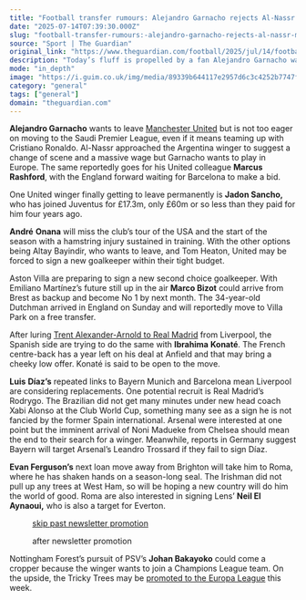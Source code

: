 ```yaml
---
title: "Football transfer rumours: Alejandro Garnacho rejects Al-Nassr move?"
date: "2025-07-14T07:39:30.000Z"
slug: "football-transfer-rumours:-alejandro-garnacho-rejects-al-nassr-move"
source: "Sport | The Guardian"
original_link: "https://www.theguardian.com/football/2025/jul/14/football-transfer-rumours-alejandro-garnacho-rejects-al-nassr-move"
description: "Today’s fluff is propelled by a fan Alejandro Garnacho wants to leave Manchester United but is not too eager on moving to the Saudi Premier League, even if it means teaming up with Cristiano Ronaldo. Al-Nassr approached the Argentina winger to suggest a change of scene and a massive wage but Garnacho wants to play in Europe. The same reportedly goes for his United colleague Marcus Rashford, with the England forward waiting for Barcelona to make a bid. One United winger finally getting to leave permanently is Jadon Sancho, who has joined Juventus for £17.3m, only £60m or so less than they paid for him four years ago.  Continue reading..."
mode: "in_depth"
image: "https://i.guim.co.uk/img/media/89339b644117e2957d6c3c4252b7747fad6fbd2c/0_25_1913_1529/master/1913.jpg?width=1200&height=630&quality=85&auto=format&fit=crop&overlay-align=bottom%2Cleft&overlay-width=100p&overlay-base64=L2ltZy9zdGF0aWMvb3ZlcmxheXMvdGctZGVmYXVsdC5wbmc&enable=upscale&s=a1d71b9bc16eaa165ccf186bb08168f5"
category: "general"
tags: ["general"]
domain: "theguardian.com"
---
```

<div id="readability-page-1" class="page"><div id="maincontent"><p><strong>Alejandro Garnacho</strong> wants to leave <a href="https://www.theguardian.com/football/manchester-united" data-link-name="in body link" data-component="auto-linked-tag">Manchester United</a> but is not too eager on moving to the Saudi Premier League, even if it means teaming up with Cristiano Ronaldo. Al-Nassr approached the Argentina winger to suggest a change of scene and a massive wage but Garnacho wants to play in Europe. The same reportedly goes for his United colleague <strong>Marcus Rashford</strong>, with the England forward waiting for Barcelona to make a bid.</p><p>One United winger finally getting to leave permanently is <strong>Jadon Sancho,</strong> who has joined Juventus for £17.3m, only £60m or so less than they paid for him four years ago.</p><figure id="797852f0-61fa-4907-9457-1d06bd4f626e" data-spacefinder-role="richLink" data-spacefinder-type="model.dotcomrendering.pageElements.RichLinkBlockElement"><gu-island name="RichLinkComponent" priority="feature" deferuntil="idle" props="{&quot;richLinkIndex&quot;:2,&quot;element&quot;:{&quot;_type&quot;:&quot;model.dotcomrendering.pageElements.RichLinkBlockElement&quot;,&quot;prefix&quot;:&quot;Related: &quot;,&quot;text&quot;:&quot;Arsenal agree €63.5m Viktor Gyökeres deal with Sporting with add-ons being discussed&quot;,&quot;elementId&quot;:&quot;797852f0-61fa-4907-9457-1d06bd4f626e&quot;,&quot;role&quot;:&quot;richLink&quot;,&quot;url&quot;:&quot;https://www.theguardian.com/football/2025/jul/13/arsenal-agree-635m-viktor-gyokeres-deal-with-sporting-with-add-ons-still-being-discussed&quot;},&quot;ajaxUrl&quot;:&quot;https://api.nextgen.guardianapps.co.uk&quot;,&quot;format&quot;:{&quot;design&quot;:10,&quot;display&quot;:0,&quot;theme&quot;:2}}"></gu-island></figure><p><strong>André</strong> <strong>Onana</strong> will miss the club’s tour of the USA and the start of the season with a hamstring injury sustained in training. With the other options being Altay Bayindir, who wants to leave, and Tom Heaton, United may be forced to sign a new goalkeeper within their tight budget.</p><p>Aston Villa are preparing to sign a new second choice goalkeeper. With Emiliano Martínez’s future still up in the air <strong>Marco Bizot</strong> could arrive from Brest as backup and become No 1 by next month. The 34-year-old Dutchman arrived in England on Sunday and will reportedly move to Villa Park on a free transfer.</p><p>After luring <a href="https://www.theguardian.com/football/2025/jun/12/call-me-trent-alexander-arnold-arrives-at-madrid-with-dreams-of-alonso-and-glory" data-link-name="in body link">Trent Alexander-Arnold to Real Madrid</a> from Liverpool, the Spanish side are trying to do the same with <strong>Ibrahima</strong> <strong>Konaté</strong>. The French centre-back has a year left on his deal at Anfield and that may bring a cheeky low offer. Konaté is said to be open to the move.</p><p><strong>Luis</strong> <strong>Díaz’s</strong> repeated links to Bayern Munich and Barcelona mean Liverpool are considering replacements. One potential recruit is Real Madrid’s Rodrygo. The Brazilian did not get many minutes under new head coach Xabi Alonso at the Club World Cup, something many see as a sign he is not fancied by the former Spain international. Arsenal were interested at one point but the imminent arrival of Noni Madueke from Chelsea should mean the end to their search for a winger. Meanwhile, reports in Germany suggest Bayern will target Arsenal’s Leandro Trossard if they fail to sign Díaz.</p><p><strong>Evan Ferguson’s</strong> next loan move away from Brighton will take him to Roma, where he has shaken hands on a season-long seal. The Irishman did not pull up any trees at West Ham, so will be hoping a new country will do him the world of good. Roma are also interested in signing Lens’ <strong>Neil El Aynaoui,</strong> who is also a target for Everton.</p><figure data-spacefinder-role="inline" data-spacefinder-type="model.dotcomrendering.pageElements.NewsletterSignupBlockElement"><a data-ignore="global-link-styling" href="#EmailSignup-skip-link-8">skip past newsletter promotion</a><p id="EmailSignup-skip-link-8" tabindex="0" aria-label="after newsletter promotion" role="note">after newsletter promotion</p></figure><p>Nottingham Forest’s pursuit of PSV’s <strong>Johan Bakayoko</strong> could come a cropper because the winger wants to join a Champions League team. On the upside, the Tricky Trees may be <a href="https://www.theguardian.com/football/2025/jul/12/steve-parish-crystal-palace-uefa-john-textor-football-politics" data-link-name="in body link">promoted to the Europa League</a> this week.</p></div></div>